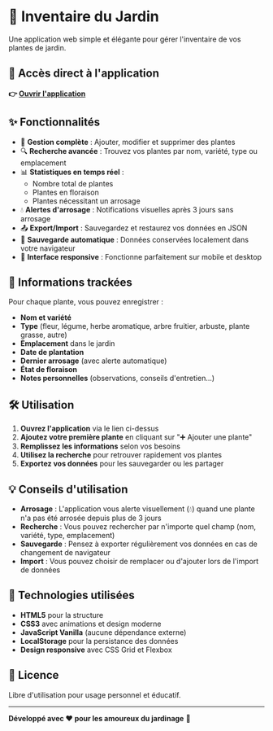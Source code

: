 # 🌱 Inventaire du Jardin

Une application web simple et élégante pour gérer l'inventaire de vos plantes de jardin.

## 🚀 Accès direct à l'application

**👉 [Ouvrir l'application](https://jerome537.github.io/inventaire-jardin/)**

## ✨ Fonctionnalités

- 🌿 **Gestion complète** : Ajouter, modifier et supprimer des plantes
- 🔍 **Recherche avancée** : Trouvez vos plantes par nom, variété, type ou emplacement
- 📊 **Statistiques en temps réel** : 
  - Nombre total de plantes
  - Plantes en floraison
  - Plantes nécessitant un arrosage
- 💧 **Alertes d'arrosage** : Notifications visuelles après 3 jours sans arrosage
- 📤 **Export/Import** : Sauvegardez et restaurez vos données en JSON
- 💾 **Sauvegarde automatique** : Données conservées localement dans votre navigateur
- 📱 **Interface responsive** : Fonctionne parfaitement sur mobile et desktop

## 📝 Informations trackées

Pour chaque plante, vous pouvez enregistrer :
- **Nom et variété**
- **Type** (fleur, légume, herbe aromatique, arbre fruitier, arbuste, plante grasse, autre)
- **Emplacement** dans le jardin
- **Date de plantation**
- **Dernier arrosage** (avec alerte automatique)
- **État de floraison**
- **Notes personnelles** (observations, conseils d'entretien...)

## 🛠️ Utilisation

1. **Ouvrez l'application** via le lien ci-dessus
2. **Ajoutez votre première plante** en cliquant sur "➕ Ajouter une plante"
3. **Remplissez les informations** selon vos besoins
4. **Utilisez la recherche** pour retrouver rapidement vos plantes
5. **Exportez vos données** pour les sauvegarder ou les partager

## 💡 Conseils d'utilisation

- **Arrosage** : L'application vous alerte visuellement (💧) quand une plante n'a pas été arrosée depuis plus de 3 jours
- **Recherche** : Vous pouvez rechercher par n'importe quel champ (nom, variété, type, emplacement)
- **Sauvegarde** : Pensez à exporter régulièrement vos données en cas de changement de navigateur
- **Import** : Vous pouvez choisir de remplacer ou d'ajouter lors de l'import de données

## 🔧 Technologies utilisées

- **HTML5** pour la structure
- **CSS3** avec animations et design moderne
- **JavaScript Vanilla** (aucune dépendance externe)
- **LocalStorage** pour la persistance des données
- **Design responsive** avec CSS Grid et Flexbox

## 📄 Licence

Libre d'utilisation pour usage personnel et éducatif.

---

**Développé avec ❤️ pour les amoureux du jardinage** 🌺